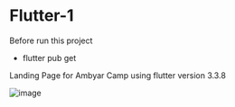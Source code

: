 # Flutter-1

Before run this project
- flutter pub get

Landing Page for Ambyar Camp using flutter version 3.3.8

![image](https://user-images.githubusercontent.com/57993220/235284118-7d6efc86-88ae-4ea0-88fa-1fc73fdf9f58.png)


